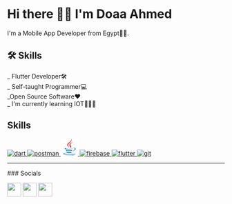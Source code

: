 # Hi there 👋🏻 I'm Doaa Ahmed

I'm a Mobile App Developer from Egypt🐱‍🏍.



## 🛠 Skills
_ Flutter Developer🛠        
_ Self-taught Programmer💻    
_Open Source Software❤️   
_ I'm currently learning IOT🌱🐱‍🏍  

  <h2>Skills </h2>

<p  > </a>
<a href="https://dart.dev" target="_blank" rel="noreferrer"> <img src="https://www.vectorlogo.zone/logos/dartlang/dartlang-icon.svg" alt="dart" width="40" height="40"/> 
  

</a>
  <a href="https://postman.com" target="_blank" rel="noreferrer"> <img src="https://www.vectorlogo.zone/logos/getpostman/getpostman-icon.svg" alt="postman" width="40" height="40"/> 
</a>
<a href="https://developer.android.com" target="_blank" rel="noreferrer"> <a href="https://www.java.com" target="_blank" rel="noreferrer"> <img src="https://raw.githubusercontent.com/devicons/devicon/master/icons/java/java-original.svg" alt="java" width="40" height="40"/>
  </a>
  <a href="https://firebase.google.com/" target="_blank" rel="noreferrer"> <img src="https://www.vectorlogo.zone/logos/firebase/firebase-icon.svg" alt="firebase" width="40" height="40"/> 
  </a>
<a href="https://flutter.dev" target="_blank" rel="noreferrer"> <img src="https://www.vectorlogo.zone/logos/flutterio/flutterio-icon.svg" alt="flutter" width="40" height="40"/>
  </a>
  <a href="https://git-scm.com/" target="_blank" rel="noreferrer"> <img src="https://www.vectorlogo.zone/logos/git-scm/git-scm-icon.svg" alt="git" width="40" height="40"/> </a>
 

<!-- 
<img align="left" alt=“Java” width="26px" src="https://www.vectorlogo.zone/logos/java/java-icon.svg" /> 
<p><img align="left" alt=“Dart” width="26px" src="https://www.vectorlogo.zone/logos/dartlang/dartlang-icon.svg" /> 
<img align="left" alt=“Android” width="26px" src="https://www.vectorlogo.zone/logos/android/android-icon.svg" />
<img align="left" alt=“Trello” width="26px" src="https://www.vectorlogo.zone/logos/trello/trello-icon.svg" />

<p><img align="left" alt=“Flutter” width="26px" src="https://www.vectorlogo.zone/logos/flutterio/flutterio-icon.svg" />
<img align="left" alt=“Firebase” width="26px" src="https://www.vectorlogo.zone/logos/firebase/firebase-icon.svg" /> 

<img align="left" alt=“Postman” width="26px" src="https://www.vectorlogo.zone/logos/getpostman/getpostman-icon.svg" />
<img align="left" alt=“Git” width="26px" src="https://www.vectorlogo.zone/logos/git-scm/git-scm-icon.svg" />
 <br/>
 <br/> -->
<hr>
   </p>
### Socials

<p align="left"> <a href="https://discord.com/users/Doaa Ahmed#5674" target="_blank" rel="noreferrer"><img src="https://raw.githubusercontent.com/danielcranney/readme-generator/main/public/icons/socials/discord.svg" width="32" height="32" /></a>
  <a href="https://github.com/doaa-ahmed22" target="_blank" rel="noreferrer"><img src="https://raw.githubusercontent.com/danielcranney/readme-generator/main/public/icons/socials/github-dark.svg" width="32" height="32" /></a> 
  <a href="https://www.linkedin.com/in/doaa-ahmed-20/" target="_blank" rel="noreferrer"><img src="https://raw.githubusercontent.com/danielcranney/readme-generator/main/public/icons/socials/linkedin.svg" width="32" height="32" /></a>
 
</p>



